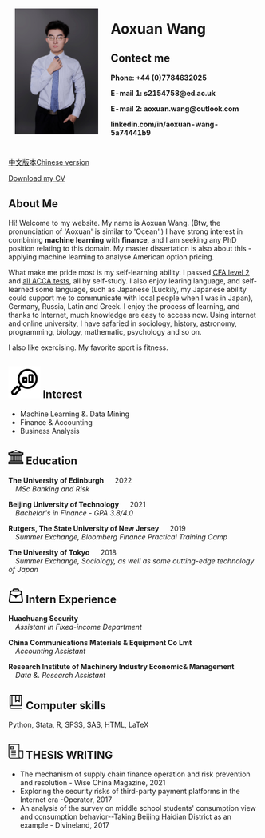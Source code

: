 

<html lang="en">
<head>
<title> Aoxuan Wang's Home Page </title>
<meta name="author" content="Aoxouan Wang">
</head>


<table  style="width:100%;border:none;border-spacing:0px;border-collapse:separate;margin-right:auto;margin-left:auto;cellspacing=0;border-left: none;border-right: none;" ><tbody>
  <tr style="padding:0px">
    <td style="padding:2.5%;width:38.2%;vertical-align:middle;border:none">
    <img src=".\myphoto.jpg" width="100%">      
    </td>
    <td style="padding:2.5%;width:61.8%;vertical-align:middle;border:none">
      <h1 style="border:none">Aoxuan Wang</h1>
      <h2 style="border:none">Contect me</h2>
      <p><b>Phone: +44 (0)7784632025 </b></p>
      <p><b>E-mail 1: s2154758@ed.ac.uk</b></p>
      <p><b>E-mail 2: aoxuan.wang@outlook.com</b></p>
      <p><b>linkedin.com/in/aoxuan-wang-5a74441b9</b></p>
    </td>
  </tr>
</tbody></table>
</html>

[中文版本Chinese version](./chineseversion.md)

[Download my CV](./CV_Aoxuan%20WANG%20.pdf)

## About Me

Hi! Welcome to my website. My name is Aoxuan Wang.  (Btw, the pronunciation of 'Aoxuan' is similar to 'Ocean'.) I have strong interest in combining <b>machine learning</b> with <b>finance</b>, and I am seeking any PhD position relating to this domain. My master dissertation is also about this - applying machine learning to analyse American option pricing.

What make me pride most is my self-learning ability. I passed [CFA level 2](https://basno.com/trteno4e) and [all ACCA tests](./ACCA%20Certificate.pdf), all by self-study. I also enjoy learing language, and self-learned some language, such as Japanese (Luckily, my Japanese ability could support me to communicate with local people when I was in Japan), Germany, Russia, Latin and Greek. I enjoy the process of learning, and thanks to Internet, much knowledge are easy to access now. Using internet and online university, I have safaried in sociology, history, astronomy, programming, biology, mathematic, psychology and so on.

I also like exercising. My favorite sport is fitness.

## ![alt interesting](./icons/research1.svg)  Interest
- Machine Learning &. Data Mining
- Finance & Accounting
- Business Analysis


## <img width="30px" src="./icons/university.svg"> Education

**The University of Edinburgh**   &emsp;  2022
<br />&emsp;_MSc Banking and Risk_

**Beijing University of Technology**   &emsp;   2021
<br />&emsp;_Bachelor's in Finance - GPA 3.8/4.0_

**Rutgers, The State University of New Jersey**   &emsp;  2019
<br />&emsp;_Summer Exchange, Bloomberg Finance Practical Training Camp_

**The University of Tokyo**   &emsp;   2018
<br />&emsp;_Summer Exchange, Sociology, as well as some cutting-edge technology of Japan_


## <img width="30px" src="./icons/experience.svg"> Intern Experience
**Huachuang Security**
<br />&emsp;_Assistant in Fixed-income Department_

**China Communications Materials & Equipment Co Lmt**
<br />&emsp;_Accounting Assistant_

**Research Institute of Machinery Industry Economic& Management**
<br />&emsp;_Data &. Research Assistant_

## <img width="30px" src="./icons/skill.svg"> Computer skills
Python, Stata, R, SPSS, SAS, HTML, LaTeX

## <img width="30px" src="./icons/news.svg"> THESIS WRITING
- The mechanism of supply chain finance operation and risk prevention and resolution - Wise China Magazine, 2021
- Exploring the security risks of third-party payment platforms in the Internet era -Operator, 2017
- An analysis of the survey on middle school students' consumption view and consumption behavior--Taking Beijing Haidian District as an example - Divineland, 2017

